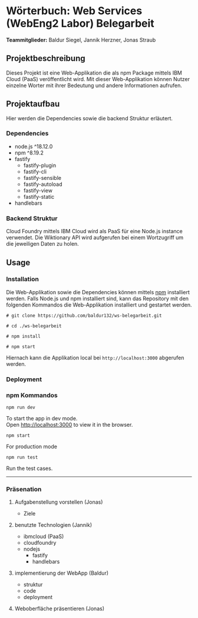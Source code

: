# Wörterbuch: Web Services (WebEng2 Labor) Belegarbeit
**Teammitglieder:** Baldur Siegel, Jannik Herzner, Jonas Straub

## Projektbeschreibung
Dieses Projekt ist eine Web-Applikation die als npm Package mittels IBM Cloud (PaaS) veröffentlicht wird. Mit dieser Web-Applikation können Nutzer einzelne Worter mit ihrer Bedeutung und andere Informationen aufrufen. 


## Projektaufbau
Hier werden die Dependencies sowie die backend Struktur erläutert.

### Dependencies
 - node.js ^18.12.0
 - npm ^8.19.2
 - fastify
    - fastify-plugin
    - fastify-cli
    - fastify-sensible
    - fastify-autoload
    - fastify-view
    - fastify-static
 - handlebars

### Backend Struktur
Cloud Foundry mittels IBM Cloud wird als PaaS für eine Node.js instance verwendet. Die Wiktionary API wird aufgerufen bei einem Wortzugriff um die jeweiligen Daten zu holen.


## Usage

### Installation
Die Web-Applikation sowie die Dependencies können mittels [npm](https://docs.npmjs.com/downloading-and-installing-node-js-and-npm) installiert werden. Falls Node.js und npm installiert sind, kann das Repository mit den folgenden Kommandos die Web-Applikation installiert und gestartet werden.

```
# git clone https://github.com/baldur132/ws-belegarbeit.git

# cd ./ws-belegarbeit

# npm install

# npm start
```

Hiernach kann die Applikation local bei `http://localhost:3000` abgerufen werden.

### Deployment

### npm Kommandos

`npm run dev`

To start the app in dev mode.\
Open [http://localhost:3000](http://localhost:3000) to view it in the browser.

`npm start`

For production mode

`npm run test`

Run the test cases.

---

### Präsenation

1. Aufgabenstellung vorstellen (Jonas)
	- Ziele

2. benutzte Technologien (Jannik)
	- ibmcloud (PaaS)
	- cloudfoundry
	- nodejs
		- fastify
		- handlebars

3. implementierung der WebApp (Baldur)
	- struktur
	- code
	- deployment

4. Weboberfläche präsentieren (Jonas)
